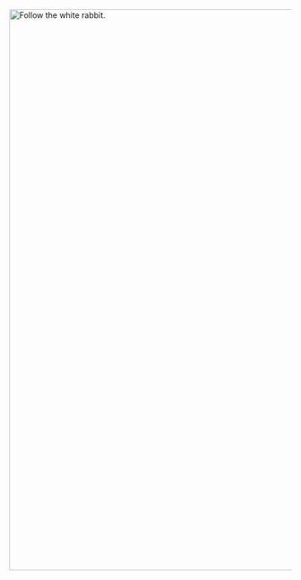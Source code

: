 <img src="https://64.media.tumblr.com/tumblr_m0idvsyNdC1qgcra2o1_500.gif" alt="Follow the white rabbit." width="1000px"/>
